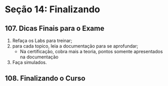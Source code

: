 # Seção 14: Finalizando

## 107. Dicas Finais para o Exame

1. Refaça os Labs para treinar;
2. para cada topico, leia a documentação para se aprofundar;
    - Na certificação, cobra mais a teoria, pontos somente apresentados na documentação
3. Faça simulados.

## 108. Finalizando o Curso
